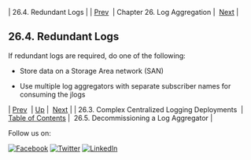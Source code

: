 | 26.4. Redundant Logs |
| [Prev](cluster.config.logging.complex.php)  | Chapter 26. Log Aggregation |  [Next](cluster.config.logging.decommissioning.php) |

## 26.4. Redundant Logs

If redundant logs are required, do one of the following:

*   Store data on a Storage Area network (SAN)

*   Use multiple log aggregators with separate subscriber names for consuming the jlogs

| [Prev](cluster.config.logging.complex.php)  | [Up](log_aggregation.php) |  [Next](cluster.config.logging.decommissioning.php) |
| 26.3. Complex Centralized Logging Deployments  | [Table of Contents](index.php) |  26.5. Decommissioning a Log Aggregator |

Follow us on:

[![Facebook](https://support.messagesystems.com/images/icon-facebook.png)](http://www.facebook.com/messagesystems) [![Twitter](https://support.messagesystems.com/images/icon-twitter.png)](http://twitter.com/#!/MessageSystems) [![LinkedIn](https://support.messagesystems.com/images/icon-linkedin.png)](http://www.linkedin.com/company/message-systems)